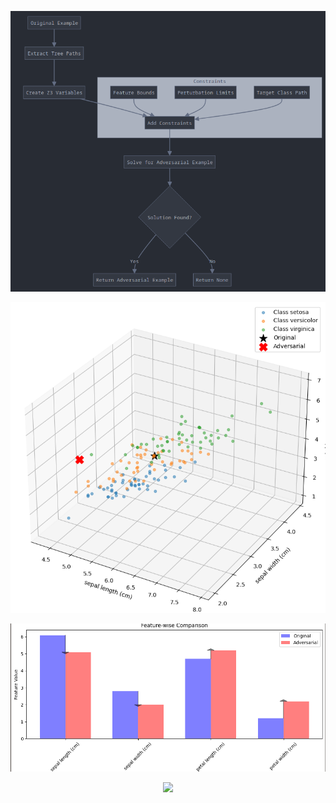 <p align="center">
  <img src="/plan.png">
 
</p>


<p align="center">
  <img src="/3d-plot.png">
 
</p>


<p align="center">
  <img src="/feature-wise-comparision.png">
 
</p>

 
<p align="center">
  <img src="/plot.png">
 
</p>
